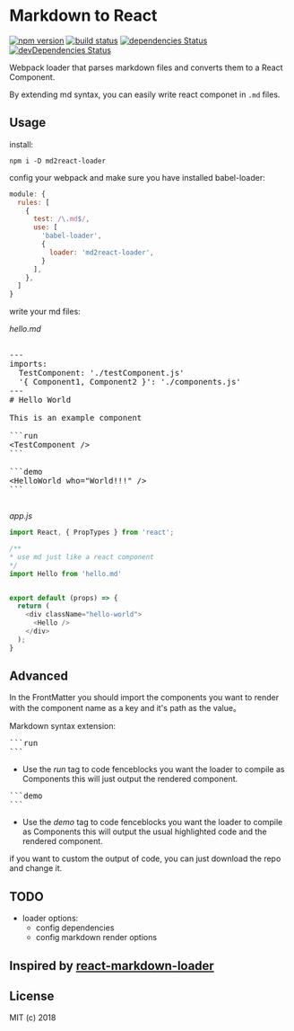 Markdown to React
==================

[![npm version](https://img.shields.io/npm/v/md2react-loader.svg)](https://www.npmjs.com/package/md2react-loader)
[![build status](https://travis-ci.org/lwxyfer/md2react-loader.svg?branch=master)](https://travis-ci.org/lwxyfer/md2react-loader)
[![dependencies Status](https://david-dm.org/lwxyfer/md2react-loader/status.svg)](https://david-dm.org/lwxyfer/md2react-loader)
[![devDependencies Status](https://david-dm.org/lwxyfer/md2react-loader/dev-status.svg)](https://david-dm.org/lwxyfer/md2react-loader?type=dev)

Webpack loader that parses markdown files and converts them to a React Component.

By extending md syntax, you can easily write react componet in `.md` files.


## Usage

install:

```
npm i -D md2react-loader
```

config your webpack and make sure you have installed babel-loader:

```js
module: {
  rules: [
    {
      test: /\.md$/,
      use: [
        'babel-loader',
        {
          loader: 'md2react-loader',
        }
      ],
    },
  ]
}
```

write your md files:

*hello.md*
<pre>

---
imports:
  TestComponent: './testComponent.js'
  '{ Component1, Component2 }': './components.js'
---
# Hello World

This is an example component

```run
&lt;TestComponent /&gt;
```

```demo
&lt;HelloWorld who="World!!!" /&gt;
```

</pre>


*app.js*
```js
import React, { PropTypes } from 'react';

/**
* use md just like a react component
*/
import Hello from 'hello.md'


export default (props) => {
  return (
    <div className="hello-world">
      <Hello />
    </div>
  );
}
```

## Advanced

In the FrontMatter you should import the components you want to render
with the component name as a key and it's path as the value。

Markdown syntax extension:

<pre>
```run
```
</pre>
- Use the *run* tag to code fenceblocks you want the
loader to compile as Components this will just output the rendered component.
<pre>
```demo
```
</pre>
- Use the *demo* tag to code fenceblocks you want the
loader to compile as Components this will output the usual highlighted code
and the rendered component.

if you want to custom the output of code, you can just download the repo and change it.

## TODO

- loader options: 
  - config dependencies 
  - config markdown render options


## Inspired by [react-markdown-loader](https://github.com/lwxyfer/react-markdown-loader)

## License

MIT (c) 2018
